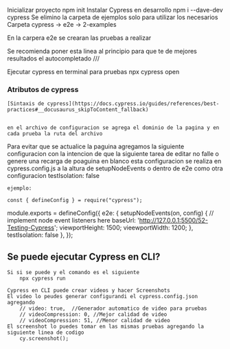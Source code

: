Inicializar proyecto 
    npm init
Instalar Cypress en desarrollo
    npm i --dave-dev cypress
Se elimino la carpeta de ejemplos solo para utilizar los necesarios
    Carpeta cypress -> e2e -> 2-examples

En la carpera e2e se crearan las pruebas a realizar

 Se recomienda poner esta linea al principio para que te de mejores resultados el autocompletado
/// <reference types="cypress" />

Ejecutar cypress en terminal para pruebas
    npx cypress open


### Atributos de cypress
    [Sintaxis de cypress](https://docs.cypress.io/guides/references/best-practices#__docusaurus_skipToContent_fallback)
    

    en el archivo de configuracion se agrega el dominio de la pagina y en cada prueba la ruta del archivo 


Para evitar que se actualice la paguina agregamos la siguiente configuracion con la intencion de que la siguiente tarea de editar no falle o genere una recarga de poaguina en blanco esta configuracion se realiza en cypress.config.js a la altura de setupNodeEvents o dentro de e2e como otra configuracion
    testIsolation: false

    ejemplo:

    const { defineConfig } = require("cypress");

module.exports = defineConfig({
  e2e: {
    setupNodeEvents(on, config) {
      // implement node event listeners here
      baseUrl: 'http://127.0.0.1:5500/52-Testing-Cypress';
      viewportHeight: 1500;
      vieewportWidth: 1200;
    },
    testIsolation: false
  },
});


## Se puede ejecutar Cypress en CLI?
    Si si se puede y el comando es el siguiente 
        npx cypress run

    Cypress en CLI puede crear videos y hacer Screenshots 
    El video lo peudes generar configurandi el cypress.config.json agregando 
        // video: true,  //Generador automatico de video para pruebas
        // videoCompression: 0, //Mejor calidad de video
        // videoCompression: 51, //Menor calidad de video
    El screenshot lo puedes tomar en las mismas pruebas agregando la siguiente linea de codigo
        cy.screenshot();